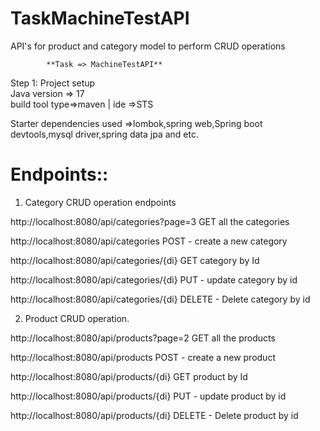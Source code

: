 # TaskMachineTestAPI
API's for product and category model to perform CRUD operations

 			**Task => MachineTestAPI**

 Step 1: Project setup    
Java version => 17  
build tool type=>maven | ide =>STS

Starter dependencies used
=>lombok,spring web,Spring boot devtools,mysql driver,spring data jpa and etc.

Endpoints::
============
1) Category CRUD operation endpoints

http://localhost:8080/api/categories?page=3
GET all the categories

http://localhost:8080/api/categories
POST - create a new category

http://localhost:8080/api/categories/{di}
GET category by Id

http://localhost:8080/api/categories/{di}
PUT - update category by id

http://localhost:8080/api/categories/{di}
DELETE - Delete category by id

2) Product CRUD operation.
   
http://localhost:8080/api/products?page=2
GET all the products

http://localhost:8080/api/products
POST - create a new product

http://localhost:8080/api/products/{di}
GET product by Id

http://localhost:8080/api/products/{di}
PUT - update product by id

http://localhost:8080/api/products/{di}
DELETE - Delete product by id
